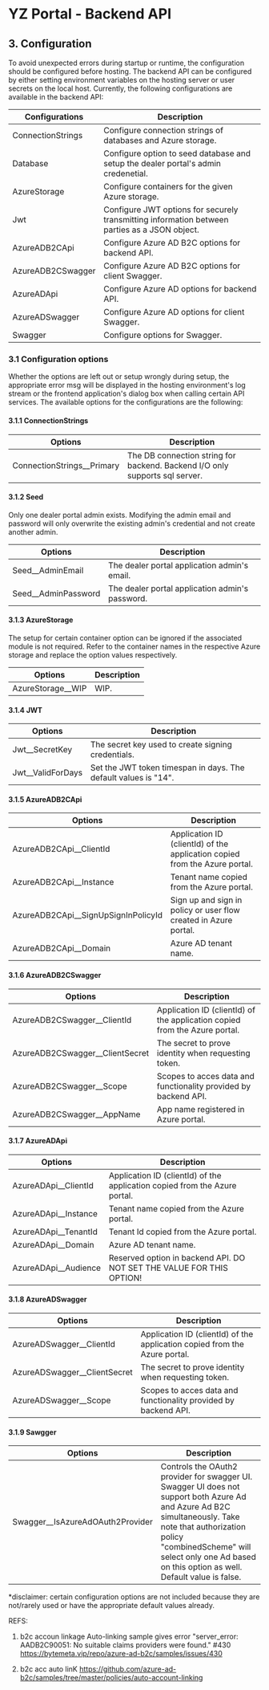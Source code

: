 ﻿# YZ Portal - Backend API

## 3. Configuration

To avoid unexpected errors during startup or runtime, the configuration should be configured before hosting. The backend API can be configured by either setting environment variables on the hosting server or user secrets on the local host. Currently, the following configurations are available in the backend API:

| Configurations    | Description                                                                                                                                  |
| ----------------- | -------------------------------------------------------------------------------------------------------------------------------------------- |
| ConnectionStrings | Configure connection strings of databases and Azure storage.                                                                                 |
| Database			| Configure option to seed database and setup the dealer portal's admin credenetial.                                                           |
| AzureStorage      | Configure containers for the given Azure storage.                                                                                            |
| Jwt               | Configure JWT options for securely transmitting information between parties as a JSON object.                                                |
| AzureADB2CApi     | Configure Azure AD B2C options for backend API.                                                                                              |
| AzureADB2CSwagger | Configure Azure AD B2C options for client Swagger.                                                                                           |
| AzureADApi		| Configure Azure AD options for backend API.					                                                                               |
| AzureADSwagger	| Configure Azure AD options for client Swagger.				                                                                               |
| Swagger			| Configure options for Swagger.																											   |

### 3.1 Configuration options

Whether the options are left out or setup wrongly during setup, the appropriate error msg will be displayed in the hosting environment's log stream or the frontend application's dialog box when calling certain API services. The available options for the configurations are the following:

#### 3.1.1 ConnectionStrings

| Options                              | Description                                                                                                                                  |
| ------------------------------------ | -------------------------------------------------------------------------------------------------------------------------------------------- |
| ConnectionStrings__Primary           | The DB connection string for backend. Backend I/O only supports sql server.                                                                  |

#### 3.1.2 Seed

Only one dealer portal admin exists. Modifying the admin email and password will only overwrite the existing admin's credential and not create another admin. 

| Options                              | Description                                                                                                                                  |
| ------------------------------------ | -------------------------------------------------------------------------------------------------------------------------------------------- |
| Seed__AdminEmail                     | The dealer portal application admin's email.                                                                                                 |
| Seed__AdminPassword                  | The dealer portal application admin's password.                                                                                              |


#### 3.1.3 AzureStorage

The setup for certain container option can be ignored if the associated module is not required. Refer to the container names in the respective Azure storage and replace the option values respectively.

| Options                                              | Description                                                                                                                                                |
| ---------------------------------------------------  | ---------------------------------------------------------------------------------------------------------------------------------------------------------- |
| AzureStorage__WIP									   | WIP.																																					    |

#### 3.1.4 JWT

| Options                              | Description                                                                                                                                  |
| ------------------------------------ | -------------------------------------------------------------------------------------------------------------------------------------------- |
| Jwt__SecretKey                       | The secret key used to create signing credentials.                                                                                           |
| Jwt__ValidForDays                    | Set the JWT token timespan in days. The default values is "14".                                                                              |

#### 3.1.5 AzureADB2CApi

| Options                              | Description                                                                                                                                  |
| ------------------------------------ | -------------------------------------------------------------------------------------------------------------------------------------------- |
| AzureADB2CApi__ClientId              | Application ID (clientId) of the application copied from the Azure portal.                                                                   |
| AzureADB2CApi__Instance              | Tenant name copied from the Azure portal.                                                                                                    |
| AzureADB2CApi__SignUpSignInPolicyId  | Sign up and sign in policy or user flow created in Azure portal.                                                                             |
| AzureADB2CApi__Domain                | Azure AD tenant name.                                                                                                                        |

#### 3.1.6 AzureADB2CSwagger

| Options                              | Description                                                                                                                                  |
| ------------------------------------ | -------------------------------------------------------------------------------------------------------------------------------------------- |
| AzureADB2CSwagger__ClientId          | Application ID (clientId) of the application copied from the Azure portal.                                                                   |
| AzureADB2CSwagger__ClientSecret      | The secret to prove identity when requesting token.                                                                                          |
| AzureADB2CSwagger__Scope             | Scopes to acces data and functionality provided by backend API.                                                                              |
| AzureADB2CSwagger__AppName           | App name registered in Azure portal.                                                                                                         |

#### 3.1.7 AzureADApi

| Options                           | Description                                                                                                                                  |
| ----------------------------------| -------------------------------------------------------------------------------------------------------------------------------------------- |
| AzureADApi__ClientId              | Application ID (clientId) of the application copied from the Azure portal.                                                                   |
| AzureADApi__Instance              | Tenant name copied from the Azure portal.                                                                                                    |
| AzureADApi__TenantId				| Tenant Id copied from the Azure portal.																									   |
| AzureADApi__Domain                | Azure AD tenant name.                                                                                                                        |
| AzureADApi__Audience              | Reserved option in backend API. DO NOT SET THE VALUE FOR THIS OPTION!                                                                        |

#### 3.1.8 AzureADSwagger

| Options                           | Description                                                                                                                                  |
| ----------------------------------| -------------------------------------------------------------------------------------------------------------------------------------------- |
| AzureADSwagger__ClientId          | Application ID (clientId) of the application copied from the Azure portal.                                                                   |
| AzureADSwagger__ClientSecret      | The secret to prove identity when requesting token.                                                                                          |
| AzureADSwagger__Scope             | Scopes to acces data and functionality provided by backend API.                                                                              |

#### 3.1.9 Sawgger

| Options                              | Description																																														                                                        |
| ------------------------------------ | ---------------------------------------------------------------------------------------------------------------------------------------------------------------------------------------------------------------------------------------------------------- |
| Swagger__IsAzureAdOAuth2Provider	   | Controls the OAuth2 provider for swagger UI. Swagger UI does not support both Azure Ad and Azure Ad B2C simultaneously. Take note that authorization policy "combinedScheme" will select only one Ad based on this option as well. Default value is false. |

*disclaimer: certain configuration options are not included because they are not/rarely used or have the appropriate default values already.

REFS:
1. b2c accoun linkage Auto-linking sample gives error "server_error: AADB2C90051: No suitable claims providers were found." #430
https://bytemeta.vip/repo/azure-ad-b2c/samples/issues/430

2. b2c acc auto linK 
https://github.com/azure-ad-b2c/samples/tree/master/policies/auto-account-linking
